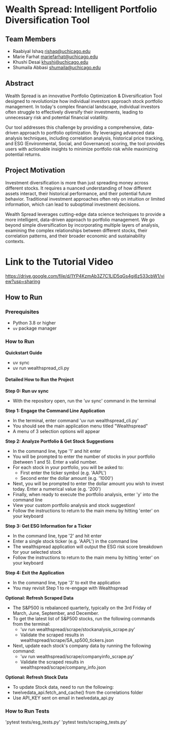 # Wealth Spread: Intelligent Portfolio Diversification Tool

## Team Members

- Raabiyal Ishaq <rishaq@uchicago.edu>
- Marie Farhat <mariefarhat@uchicago.edu>
- Khushi Desai <khushi@uchicago.edu>
- Shumaila Abbasi <shumaila@uchicago.edu>

## Abstract

Wealth Spread is an innovative Portfolio Optimization & Diversification Tool designed to revolutionize how individual investors approach stock portfolio management. In today's complex financial landscape, individual investors often struggle to effectively diversify their investments, leading to unnecessary risk and potential financial volatility. 

Our tool addresses this challenge by providing a comprehensive, data-driven approach to portfolio optimization. By leveraging advanced data analysis techniques, including correlation analysis, historical price tracking, and ESG (Environmental, Social, and Governance) scoring, the tool provides users with actionable insights to minimize portfolio risk while maximizing potential returns.

## Project Motivation

Investment diversification is more than just spreading money across different stocks. It requires a nuanced understanding of how different assets interact, their historical performance, and their potential future behavior. Traditional investment approaches often rely on intuition or limited information, which can lead to suboptimal investment decisions. 

Wealth Spread leverages cutting-edge data science techniques to provide a more intelligent, data-driven approach to portfolio management. We go beyond simple diversification by incorporating multiple layers of analysis, examining the complex relationships between different stocks, their correlation patterns, and their broader economic and sustainability contexts.

# Link to the Tutorial Video 
https://drive.google.com/file/d/1YP4KzmAb3Z7C1LID5qGs4gi6z533cbW1/view?usp=sharing

## How to Run

### Prerequisites

- Python 3.8 or higher
- `uv` package manager

### How to Run

**Quickstart Guide**
- uv sync
- uv run wealthspread_cli.py

#### Detailed How to Run the Project
**Step 0: Run uv sync**
- With the repository open, run the 'uv sync' command in the terminal

**Step 1: Engage the Command Line Application**
- In the terminal, enter command 'uv run wealthspread_cli.py'
- You should see the main application menu titled "Wealthspread"
- A menu of 3 selection options will appear

**Step 2: Analyze Portfolio & Get Stock Suggestions**
- In the command line, type '1' and hit enter
- You will be prompted to enter the number of stocks in your portfolio (between 1 and 5). Enter a valid number.
- For each stock in your portfolio, you will be asked to:
    - First enter the ticker symbol (e.g. 'AAPL')
    - Second enter the dollar amount (e.g. '1000')
- Next, you will be prompted to enter the dollar amount you wish to invest today. Enter a numerical value (e.g. '200')
- Finally, when ready to execute the portfolio analysis, enter 'y' into the command line
- View your custom portfolio analysis and stock suggestion!
- Follow the instructions to return to the main menu by hitting 'enter' on your keyboard

**Step 3: Get ESG Information for a Ticker**
- In the command line, type '2' and hit enter
- Enter a single stock ticker (e.g. 'AAPL') in the command line
- The wealthspread application will output the ESG risk score breakdown for your selected stock
- Follow the instructions to return to the main menu by hitting 'enter' on your keyboard

**Step 4: Exit the Application**
- In the command line, type '3' to exit the application
- You may revisit Step 1 to re-engage with Wealthspread

**Optional: Refresh Scraped Data**
- The S&P500 is rebalanced quarterly, typically on the 3rd Friday of March, June, September, and December.
- To get the latest list of S&P500 stocks, run the following commands from the terminal:
    - 'uv run wealthspread/scrape/stockanalysis_scrape.py'
    - Validate the scraped results in wealthspread/scrape/SA_sp500_tickers.json
- Next, update each stock's company data by running the following command:
    - 'uv run wealthspread/scrape/companyinfo_scrape.py'
    - Validate the scraped results in wealthspread/scrape/company_info.json

**Optional: Refresh Stock Data**
- To update Stock data, need to run the following:
- twelvedata_api.fetch_and_cache() from the correlations folder
- Use API_KEY sent on email in twelvedata_api.py

### How to Run Tests
'pytest tests/esg_tests.py'
'pytest tests/scraping_tests.py'

